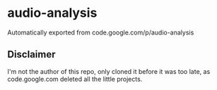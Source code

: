 # audio-analysis
Automatically exported from code.google.com/p/audio-analysis

## Disclaimer
I'm not the author of this repo, only cloned it before it was too late, as code.google.com deleted all the little projects.

